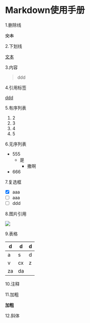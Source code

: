 # Markdown使用手册

1.删除线

~~文本~~

2.下划线

<u>文本</u>

3.内容
> ddd

4.引用标签

[ddd](https://www.baidu.com)

5.有序列表
1. 2
2. 3
3. 4
4. 5

6.无序列表

- 555
    - 是
        - 撒啊
- 666

7.复选框
- [x] aaa
- [ ] aaa
- [ ] ddd

8.图片引用

![](C:\Users\Rio\Desktop\微信图片_20210611163544.jpg)

9.表格

| d    | d    | d    |
| ---- | ---- | ---- |
| a    | s    | d    |
| v    | cx   | z    |
| za   | da   |      |


10.注释

<!--as-->

11.加粗

**加粗**

12.斜体

